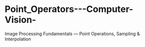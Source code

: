 # Point_Operators---Computer-Vision-
Image Processing Fundamentals — Point Operations, Sampling &amp; Interpolation
